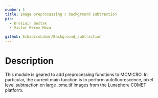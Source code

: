 ```yaml
---
number: 1
title: Image preprocessing / background subtraction
pis:
  - Krešimir Beštak
  - Victor Perez Meza

github: SchapiroLabor/Background_subtraction
---
```


# Description

This module is geared to add preprocessing functions to MCMICRO. In particular, the current main function is to perform autofluorescence, pixel level subtraction on large .ome.tif images from the Lunaphore COMET platform.